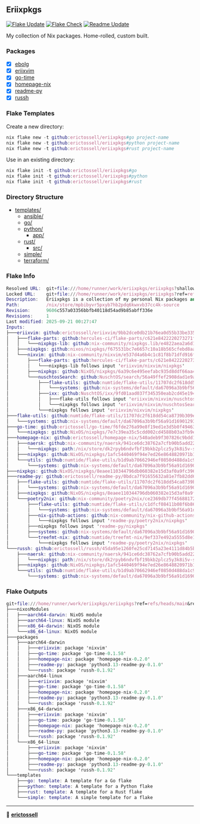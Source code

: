 ## Eriixpkgs

[![Flake Update](https://github.com/erictossell/eriixpkgs/actions/workflows/update.yml/badge.svg)](https://github.com/erictossell/eriixpkgs/actions/workflows/update.yml)
[![Flake Check](https://github.com/erictossell/eriixpkgs/actions/workflows/check.yml/badge.svg)](https://github.com/erictossell/eriixpkgs/actions/workflows/check.yml)
[![Readme Update](https://github.com/erictossell/eriixpkgs/actions/workflows/readme.yml/badge.svg?branch=main)](https://github.com/erictossell/eriixpkgs/actions/workflows/readme.yml)

My collection of Nix packages. Home-rolled, custom built.

### Packages
- [x] [ebolg](https://github.com/erictossell/ebolg)
- [x] [eriixvim](https://github.com/erictossell/eriixvim)
- [x] [go-time](https://github.com/erictossell/go-time)
- [x] [homepage-nix](https://github.com/erictossell/homepage-nix)
- [x] [readme-py](https://github.com/erictossell/readme-py)
- [x] [russh](https://github.com/erictossell/russh)

### Flake Templates

Create a new directory:
```nix
nix flake new -t github:erictossell/eriixpkgs#go project-name
nix flake new -t github:erictossell/eriixpkgs#python project-name
nix flake new -t github:erictossell/eriixpkgs#rust project-name
```

Use in an existing directory:
```nix
nix flake init -t github:erictossell/eriixpkgs#go
nix flake init -t github:erictossell/eriixpkgs#python
nix flake init -t github:erictossell/eriixpkgs#rust
```


### Directory Structure

- [templates/](templates/)
  - [ansible/](templates/ansible/)
  - [go/](templates/go/)
  - [python/](templates/python/)
    - [app/](templates/python/app/)
  - [rust/](templates/rust/)
    - [src/](templates/rust/src/)
  - [simple/](templates/simple/)
  - [terraform/](templates/terraform/)

### Flake Info

```nix
Resolved URL:  git+file:///home/runner/work/eriixpkgs/eriixpkgs?shallow=1
Locked URL:    git+file:///home/runner/work/eriixpkgs/eriixpkgs?ref=refs/heads/main&rev=9606c557a03356bbfb40118d54ad9b85abff336e&shallow=1
Description:   Eriixpkgs is a collection of my personal Nix packages and NixOS modules
Path:          /nix/store/mpbibyvr5pxyb7hb2pdq6kwxvb37cc4k-source
Revision:      9606c557a03356bbfb40118d54ad9b85abff336e
Revisions:     1
Last modified: 2025-09-21 00:27:47
Inputs:
├───eriixvim: github:erictossell/eriixvim/9bb2dce0db21b76ea0d55b33be335fe324044431 (2025-04-12 01:28:41)
│   ├───flake-parts: github:hercules-ci/flake-parts/c621e8422220273271f52058f618c94e405bb0f5 (2025-04-01 23:38:40)
│   │   └───nixpkgs-lib: github:nix-community/nixpkgs.lib/e4822aea2a6d1cdd36653c134cacfd64c97ff4fa (2025-03-30 01:09:21)
│   ├───nixpkgs: github:nixos/nixpkgs/f675531bc7e6657c10a18b565cfebd8aa9e24c14 (2025-04-09 21:06:01)
│   └───nixvim: github:nix-community/nixvim/e537d4a6b4c1c81f8b71dfd916fdf970d0d5c987 (2025-04-11 14:52:33)
│       ├───flake-parts: github:hercules-ci/flake-parts/c621e8422220273271f52058f618c94e405bb0f5 (2025-04-01 23:38:40)
│       │   └───nixpkgs-lib follows input 'eriixvim/nixvim/nixpkgs'
│       ├───nixpkgs: github:NixOS/nixpkgs/6a39c6e495eefabc935d8ddf66aa45d85b85fa3f (2025-04-09 00:06:13)
│       └───nuschtosSearch: github:NuschtOS/search/56a49ffef2908dad1e9a8adef1f18802bc760962 (2025-04-03 12:27:03)
│           ├───flake-utils: github:numtide/flake-utils/11707dc2f618dd54ca8739b309ec4fc024de578b (2024-11-13 21:27:16)
│           │   └───systems: github:nix-systems/default/da67096a3b9bf56a91d16901293e51ba5b49a27e (2023-04-09 08:27:08)
│           ├───ixx: github:NuschtOS/ixx/9fd01aad037f345350eab2cd45e1946cc66da4eb (2024-10-26 15:53:28)
│           │   ├───flake-utils follows input 'eriixvim/nixvim/nuschtosSearch/flake-utils'
│           │   └───nixpkgs follows input 'eriixvim/nixvim/nuschtosSearch/nixpkgs'
│           └───nixpkgs follows input 'eriixvim/nixvim/nixpkgs'
├───flake-utils: github:numtide/flake-utils/11707dc2f618dd54ca8739b309ec4fc024de578b (2024-11-13 21:27:16)
│   └───systems: github:nix-systems/default/da67096a3b9bf56a91d16901293e51ba5b49a27e (2023-04-09 08:27:08)
├───go-time: github:erictossell/go-time/f6fde276a99e8f19ed1e3d5b0f4946383eb4bc35 (2024-07-14 13:24:29)
│   └───nixpkgs: github:NixOS/nixpkgs/7e7c39ea35c5cdd002cd4588b03a3fb9ece6fad9 (2024-07-12 07:14:11)
├───homepage-nix: github:erictossell/homepage-nix/540adeb9f307826c9bdd1b047a8b4467160709a4 (2024-07-05 04:49:49)
│   ├───naersk: github:nix-community/naersk/941ce6dc38762a7cfb90b5add223d584feed299b (2024-06-18 16:21:15)
│   │   └───nixpkgs: path:/nix/store/dk2rpyb6ndvfbf19bkb2plcz5y3k8i5v-source?lastModified=0&narHash=sha256-rwz8NJZV%2B387rnWpTYcXaRNvzUSnnF9aHONoJIYmiUQ%3D (1970-01-01 00:00:00)
│   ├───nixpkgs: github:NixOS/nixpkgs/1afc5440469f94e7ed26e8648820971b102afdc3 (2024-07-04 10:07:58)
│   └───utils: github:numtide/flake-utils/b1d9ab70662946ef0850d488da1c9019f3a9752a (2024-03-11 08:33:50)
│       └───systems: github:nix-systems/default/da67096a3b9bf56a91d16901293e51ba5b49a27e (2023-04-09 08:27:08)
├───nixpkgs: github:NixOS/nixpkgs/8eaee110344796db060382e15d3af0a9fc396e0e (2025-09-19 10:20:10)
├───readme-py: github:erictossell/readme-py/0bdca7f91655632a81e7fb82dd6d3ffb53393aa5 (2025-09-21 00:15:33)
│   ├───flake-utils: github:numtide/flake-utils/11707dc2f618dd54ca8739b309ec4fc024de578b (2024-11-13 21:27:16)
│   │   └───systems: github:nix-systems/default/da67096a3b9bf56a91d16901293e51ba5b49a27e (2023-04-09 08:27:08)
│   ├───nixpkgs: github:NixOS/nixpkgs/8eaee110344796db060382e15d3af0a9fc396e0e (2025-09-19 10:20:10)
│   └───poetry2nix: github:nix-community/poetry2nix/ce2369db77f45688172384bbeb962bc6c2ea6f94 (2025-04-03 14:27:04)
│       ├───flake-utils: github:numtide/flake-utils/c1dfcf08411b08f6b8615f7d8971a2bfa81d5e8a (2024-09-17 08:14:13)
│       │   └───systems: github:nix-systems/default/da67096a3b9bf56a91d16901293e51ba5b49a27e (2023-04-09 08:27:08)
│       ├───nix-github-actions: github:nix-community/nix-github-actions/e04df33f62cdcf93d73e9a04142464753a16db67 (2024-10-24 04:09:24)
│       │   └───nixpkgs follows input 'readme-py/poetry2nix/nixpkgs'
│       ├───nixpkgs follows input 'readme-py/nixpkgs'
│       ├───systems: github:nix-systems/default/da67096a3b9bf56a91d16901293e51ba5b49a27e (2023-04-09 08:27:08)
│       └───treefmt-nix: github:numtide/treefmt-nix/9ef337e492a5555d8e17a51c911ff1f02635be15 (2024-10-28 13:05:26)
│           └───nixpkgs follows input 'readme-py/poetry2nix/nixpkgs'
└───russh: github:erictossell/russh/45da95e1260fe25cd7145a23e4111d84b5b8ef7f (2024-07-05 04:45:21)
    ├───naersk: github:nix-community/naersk/941ce6dc38762a7cfb90b5add223d584feed299b (2024-06-18 16:21:15)
    │   └───nixpkgs: path:/nix/store/dk2rpyb6ndvfbf19bkb2plcz5y3k8i5v-source?lastModified=0&narHash=sha256-rwz8NJZV%2B387rnWpTYcXaRNvzUSnnF9aHONoJIYmiUQ%3D (1970-01-01 00:00:00)
    ├───nixpkgs: github:NixOS/nixpkgs/1afc5440469f94e7ed26e8648820971b102afdc3 (2024-07-04 10:07:58)
    └───utils: github:numtide/flake-utils/b1d9ab70662946ef0850d488da1c9019f3a9752a (2024-03-11 08:33:50)
        └───systems: github:nix-systems/default/da67096a3b9bf56a91d16901293e51ba5b49a27e (2023-04-09 08:27:08)

```

### Flake Outputs

```nix
git+file:///home/runner/work/eriixpkgs/eriixpkgs?ref=refs/heads/main&rev=9606c557a03356bbfb40118d54ad9b85abff336e&shallow=1
├───nixosModules
│   ├───aarch64-darwin: NixOS module
│   ├───aarch64-linux: NixOS module
│   ├───x86_64-darwin: NixOS module
│   └───x86_64-linux: NixOS module
├───packages
│   ├───aarch64-darwin
│   │   ├───eriixvim: package 'nixvim'
│   │   ├───go-time: package 'go-time-0.1.58'
│   │   ├───homepage-nix: package 'homepage-nix-0.2.0'
│   │   ├───readme-py: package 'python3.13-readme-py-0.1.0'
│   │   └───russh: package 'russh-0.1.92'
│   ├───aarch64-linux
│   │   ├───eriixvim: package 'nixvim'
│   │   ├───go-time: package 'go-time-0.1.58'
│   │   ├───homepage-nix: package 'homepage-nix-0.2.0'
│   │   ├───readme-py: package 'python3.13-readme-py-0.1.0'
│   │   └───russh: package 'russh-0.1.92'
│   ├───x86_64-darwin
│   │   ├───eriixvim: package 'nixvim'
│   │   ├───go-time: package 'go-time-0.1.58'
│   │   ├───homepage-nix: package 'homepage-nix-0.2.0'
│   │   ├───readme-py: package 'python3.13-readme-py-0.1.0'
│   │   └───russh: package 'russh-0.1.92'
│   └───x86_64-linux
│       ├───eriixvim: package 'nixvim'
│       ├───go-time: package 'go-time-0.1.58'
│       ├───homepage-nix: package 'homepage-nix-0.2.0'
│       ├───readme-py: package 'python3.13-readme-py-0.1.0'
│       └───russh: package 'russh-0.1.92'
└───templates
    ├───go: template: A template for a Go flake
    ├───python: template: A template for a Python flake
    ├───rust: template: A template for a Rust flake
    └───simple: template: A simple template for a flake

```

---

👤 [**erictossell**](https://github.com/erictossell)
